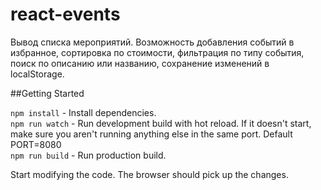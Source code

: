 # react-events
Вывод списка мероприятий. Возможность добавления событий в избранное, сортировка по стоимости, фильтрация по типу события, поиск по описанию или названию, сохранение изменений в localStorage.

##Getting Started

```npm install``` - Install dependencies.<br/>
```npm run watch``` - Run development build with hot reload. If it doesn't start, make sure you aren't running anything else in the same port. Default PORT=8080<br/>
```npm run build``` -  Run production build.<br/>

Start modifying the code. The browser should pick up the changes.
